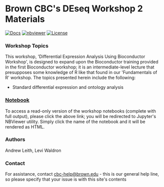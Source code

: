 # Brown CBC's DEseq Workshop 2 Materials

[![Docs](https://img.shields.io/badge/docs-stable-blue.svg?style=flat-square)](https://compbiocore.github.io/deseq-workshop-2)
[![nbviewer](https://img.shields.io/badge/jupyter_notebooks-nbviewer-purple.svg?style=flat-square)](http://nbviewer.jupyter.org/github/compbiocore/deseq-workshop-2/tree/master/docs/src/notebooks)
[![License](https://img.shields.io/aur/license/yaourt.svg)](https://raw.githubusercontent.com/compbiocore/deseq-workshop-2/master/LICENSE)

### Workshop Topics

This workshop, 'Differential Expression Analysis Using Bioconductor Workshop', is designed to expand upon the Bioconductor training provided in the first Bioconductor workshop; it is an intermediate-level lecture that presupposes some knowledge of R like that found in our 'Fundamentals of R' workshop.  The topics presented herein include the following:

* Standard differential expression and ontology analysis



### **[Notebook](http://nbviewer.jupyter.org/github/compbiocore/deseq-workshop-2/tree/master/docs/src/notebooks)**

To access a read-only version of the workshop notebooks (complete with full output), please click the above link; you will be redirected to Jupyter's NBViewer utility.  Simply click the name of the notebook and it will be rendered as HTML.

### Authors

Andrew Leith, Levi Waldron

### Contact

For assistance, contact cbc-help@brown.edu - this is our general help line, so please specify that your issue is with this site's contents
